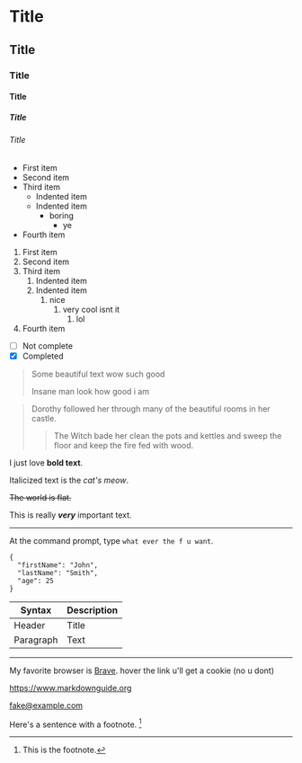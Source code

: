 # Title

## Title

### Title

#### Title

##### Title

###### Title

-   First item
-   Second item
-   Third item
    -   Indented item
    -   Indented item
        -   boring
            -   ye
-   Fourth item

1. First item
2. Second item
3. Third item
    1. Indented item
    2. Indented item
        1. nice
            1. very cool isnt it
                1. lol
4. Fourth item

-   [ ] Not complete
-   [x] Completed

> Some beautiful text wow such good
>
> Insane man look how good i am

> Dorothy followed her through many of the beautiful rooms in her castle.
>
> > The Witch bade her clean the pots and kettles and sweep the floor and keep the fire fed with wood.

I just love **bold text**.

Italicized text is the _cat's meow_.

~~The world is flat.~~

This is really **_very_** important text.

---

At the command prompt, type `what ever the f u want`.

```
{
  "firstName": "John",
  "lastName": "Smith",
  "age": 25
}
```

| Syntax    | Description |
| --------- | ----------- |
| Header    | Title       |
| Paragraph | Text        |

---

My favorite browser is [Brave](https://brave.com "The best browser for privacy"). hover the link u'll get a cookie (no u dont)

<https://www.markdownguide.org>

<fake@example.com>

Here's a sentence with a footnote. [^1]

[^1]: This is the footnote.

